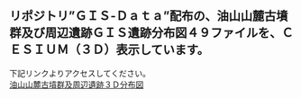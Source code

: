 ## リポジトリ”ＧＩＳ-Ｄａｔａ”配布の、油山山麓古墳群及び周辺遺跡ＧＩＳ遺跡分布図４９ファイルを、ＣＥＳＩＵＭ（３Ｄ）表示しています。
下記リンクよりアクセスしてください。
</br>
[油山山麓古墳群及周辺遺跡３Ｄ分布図](https://tateana1978.github.io/abcesium/Apps/HelloWorld.html)
